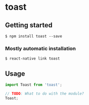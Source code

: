 # toast

## Getting started

`$ npm install toast --save`

### Mostly automatic installation

`$ react-native link toast`

## Usage
```javascript
import Toast from 'toast';

// TODO: What to do with the module?
Toast;
```
